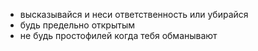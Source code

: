 - высказывайся и неси ответственность или убирайся
- будь предельно открытым
- не будь простофилей когда тебя обманывают